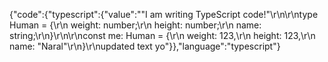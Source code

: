 {"code":{"typescript":{"value":"\"I am writing TypeScript code!\"\r\n\r\ntype Human = {\r\n    weight: number;\r\n    height: number;\r\n    name: string;\r\n}\r\n\r\nconst me: Human = {\r\n    weight: 123,\r\n    height: 123,\r\n    name: \"Naral\"\r\n}\r\nupdated text yo"}},"language":"typescript"}
